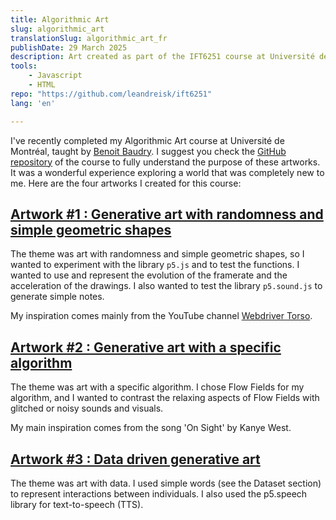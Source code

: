 ```yaml
---
title: Algorithmic Art
slug: algorithmic_art
translationSlug: algorithmic_art_fr
publishDate: 29 March 2025
description: Art created as part of the IFT6251 course at Université de Montréal.
tools: 
    - Javascript
    - HTML
repo: "https://github.com/leandreisk/ift6251"
lang: 'en'

---
```


I've recently completed my Algorithmic Art course at Université de Montréal, taught by [Benoit Baudry](https://softwarediversity.eu/index.html). I suggest you check the [GitHub repository](https://github.com/rethread-studio/algorithmic-art-course/tree/2025) of the course to fully understand the purpose of these artworks.  It was a wonderful experience exploring a world that was completely new to me. Here are the four artworks I created for this course:

## [Artwork #1 : Generative art with randomness and simple geometric shapes](/assets/projects/ift6251/Artwork1/index.html)
The theme was art with randomness and simple geometric shapes, so I wanted to experiment with the library `p5.js` and to test the functions. I wanted to use and represent the evolution of the framerate and the acceleration of the drawings. I also wanted to test the library `p5.sound.js` to generate simple notes.

My inspiration comes mainly from the YouTube channel [Webdriver Torso](https://www.youtube.com/channel/UCsLiV4WJfkTEHH0b9PmRklw).

## [Artwork #2 : Generative art with a specific algorithm](/assets/projects/ift6251/Artwork2/index.html)
The theme was art with a specific algorithm. I chose Flow Fields for my algorithm, and I wanted to contrast the relaxing aspects of Flow Fields with glitched or noisy sounds and visuals.

My main inspiration comes from the song 'On Sight' by Kanye West.

## [Artwork #3 : Data driven generative art](/assets/projects/ift6251/Artwork3/index.html)

The theme was art with data. I used simple words (see the Dataset section) to represent interactions between individuals. I also used the p5.speech library for text-to-speech (TTS).

